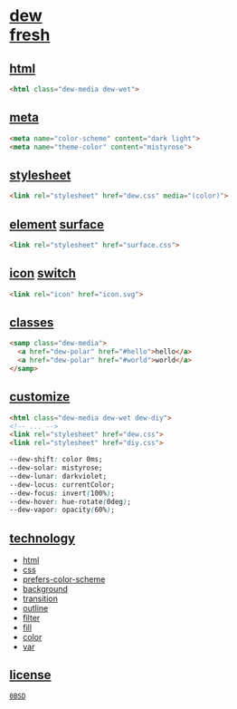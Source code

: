 # [dew](https://s9a.github.io/dew) <br> [fresh](../../releases/latest)


## [html](index.html)

```html
<html class="dew-media dew-wet">
```

## [meta](https://web.dev/color-scheme/#the-color-scheme-meta-tag)

```html
<meta name="color-scheme" content="dark light">
<meta name="theme-color" content="mistyrose">
```

## [stylesheet](dew.css)

```html
<link rel="stylesheet" href="dew.css" media="(color)">
```

## [element](https://s9a.github.io/dew) [surface](surface.css)

```html
<link rel="stylesheet" href="surface.css">
```

## [icon](https://s9a.github.io/dew/icon.svg) [switch](icon.svg)

```html
<link rel="icon" href="icon.svg">
```

## [classes](https://s9a.github.io/dew#cascade)

```html
<samp class="dew-media">
  <a href="dew-polar" href="#hello">hello</a>
  <a href="dew-polar" href="#world">world</a>
</samp>
```

## [customize](diy.css)

```html
<html class="dew-media dew-wet dew-diy">
<!-- ... -->
<link rel="stylesheet" href="dew.css">
<link rel="stylesheet" href="diy.css">
```

```css
--dew-shift: color 0ms;
--dew-solar: mistyrose;
--dew-lunar: darkviolet;
--dew-locus: currentColor;
--dew-focus: invert(100%);
--dew-hover: hue-rotate(0deg);
--dew-vapor: opacity(60%);
```

## [technology](https://developer.mozilla.org)

- [html](https://mdn.io/html-elements-reference)
- [css](https://mdn.io/css)
- [prefers-color-scheme](https://mdn.io/prefers-color-scheme)
- [background](https://mdn.io/css-background)
- [transition](https://mdn.io/css-transition)
- [outline](https://mdn.io/css-outline)
- [filter](https://mdn.io/css-filter)
- [fill](https://mdn.io/css-fill)
- [color](https://mdn.io/css-color)
- [var](https://mdn.io/css-var)

## [license](LICENSE.txt)

[`0BSD`](https://choosealicense.com/licenses/0bsd/)
